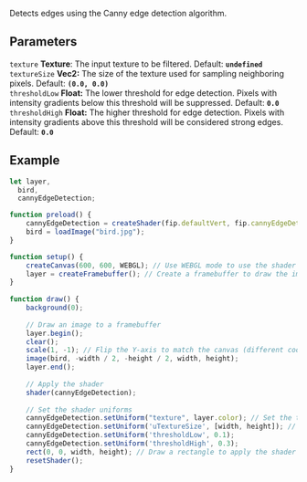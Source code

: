 Detects edges using the Canny edge detection algorithm.

## Parameters
`texture` **Texture**: The input texture to be filtered. Default: **`undefined`**
<br>
`textureSize` **Vec2:** The size of the texture used for sampling neighboring pixels. Default: **`(0.0, 0.0)`**
<br>
`thresholdLow` **Float:** The lower threshold for edge detection. Pixels with intensity gradients below this threshold will be suppressed. Default: **`0.0`**
<br>
`thresholdHigh` **Float:** The higher threshold for edge detection. Pixels with intensity gradients above this threshold will be considered strong edges. Default: **`0.0`**

## Example
```javascript
let layer,
  bird,
  cannyEdgeDetection;

function preload() {
    cannyEdgeDetection = createShader(fip.defaultVert, fip.cannyEdgeDetection); // Load the shader
    bird = loadImage("bird.jpg");
}

function setup() {
    createCanvas(600, 600, WEBGL); // Use WEBGL mode to use the shader
    layer = createFramebuffer(); // Create a framebuffer to draw the image onto (faster p5.js version of createGraphics())
}
  
function draw() {
    background(0);
    
    // Draw an image to a framebuffer 
    layer.begin();
    clear();
    scale(1, -1); // Flip the Y-axis to match the canvas (different coordinate system in framebuffer)
    image(bird, -width / 2, -height / 2, width, height);
    layer.end();
    
    // Apply the shader
    shader(cannyEdgeDetection);
    
    // Set the shader uniforms
    cannyEdgeDetection.setUniform("texture", layer.color); // Set the texture to apply the shader to
    cannyEdgeDetection.setUniform('uTextureSize', [width, height]); // Set the size of the texture used
    cannyEdgeDetection.setUniform('thresholdLow', 0.1);
    cannyEdgeDetection.setUniform('thresholdHigh', 0.3);
    rect(0, 0, width, height); // Draw a rectangle to apply the shader to
    resetShader(); 
}
```